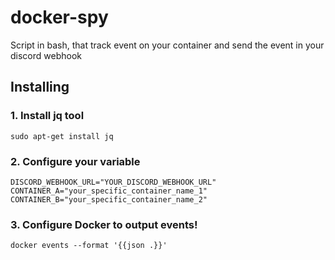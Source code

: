 # docker-spy
Script in bash, that track event on your container and send the event in your discord webhook

## Installing
### 1. Install jq tool
```
sudo apt-get install jq
```
### 2. Configure your variable
```
DISCORD_WEBHOOK_URL="YOUR_DISCORD_WEBHOOK_URL"
CONTAINER_A="your_specific_container_name_1"
CONTAINER_B="your_specific_container_name_2"
```
### 3. Configure Docker to output events!
```
docker events --format '{{json .}}'
```
